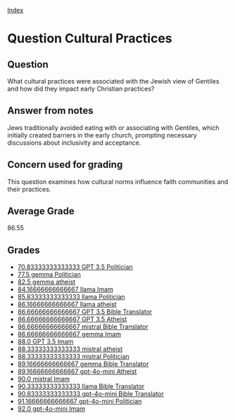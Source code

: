 
[Index](../../index.md)
# Question Cultural Practices
## Question
What cultural practices were associated with the Jewish view of Gentiles and how did they impact early Christian practices?

## Answer from notes
Jews traditionally avoided eating with or associating with Gentiles, which initially created barriers in the early church, prompting necessary discussions about inclusivity and acceptance.

## Concern used for grading
This question examines how cultural norms influence faith communities and their practices.

## Average Grade
86.55

## Grades
 * [70.83333333333333 GPT 3.5 Politician](../answers/GPT_3.5_Politician/Cultural_Practices.md)
 * [77.5 gemma Politician](../answers/gemma_Politician/Cultural_Practices.md)
 * [82.5 gemma atheist](../answers/gemma_atheist/Cultural_Practices.md)
 * [84.16666666666667 llama Imam](../answers/llama_Imam/Cultural_Practices.md)
 * [85.83333333333333 llama Politician](../answers/llama_Politician/Cultural_Practices.md)
 * [86.16666666666667 llama atheist](../answers/llama_atheist/Cultural_Practices.md)
 * [86.66666666666667 GPT 3.5 Bible Translator](../answers/GPT_3.5_Bible_Translator/Cultural_Practices.md)
 * [86.66666666666667 GPT 3.5 Atheist](../answers/GPT_3.5_Atheist/Cultural_Practices.md)
 * [86.66666666666667 mistral Bible Translator](../answers/mistral_Bible_Translator/Cultural_Practices.md)
 * [86.66666666666667 gemma Imam](../answers/gemma_Imam/Cultural_Practices.md)
 * [88.0 GPT 3.5 Imam](../answers/GPT_3.5_Imam/Cultural_Practices.md)
 * [88.33333333333333 mistral atheist](../answers/mistral_atheist/Cultural_Practices.md)
 * [88.33333333333333 mistral Politician](../answers/mistral_Politician/Cultural_Practices.md)
 * [89.16666666666667 gemma Bible Translator](../answers/gemma_Bible_Translator/Cultural_Practices.md)
 * [89.16666666666667 gpt-4o-mini Atheist](../answers/gpt-4o-mini_Atheist/Cultural_Practices.md)
 * [90.0 mistral Imam](../answers/mistral_Imam/Cultural_Practices.md)
 * [90.33333333333333 llama Bible Translator](../answers/llama_Bible_Translator/Cultural_Practices.md)
 * [90.83333333333333 gpt-4o-mini Bible Translator](../answers/gpt-4o-mini_Bible_Translator/Cultural_Practices.md)
 * [91.16666666666667 gpt-4o-mini Politician](../answers/gpt-4o-mini_Politician/Cultural_Practices.md)
 * [92.0 gpt-4o-mini Imam](../answers/gpt-4o-mini_Imam/Cultural_Practices.md)
